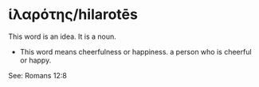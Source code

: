 # ἱλαρότης/hilarotēs
This word is an idea. It is a noun. 

* This word means cheerfulness or happiness. a person who is cheerful or happy.

See: Romans 12:8
